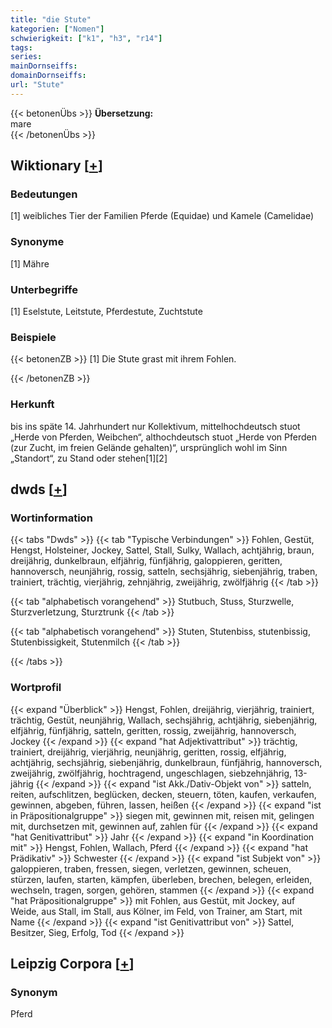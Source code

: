 ```yaml
---
title: "die Stute"
kategorien: ["Nomen"]
schwierigkeit: ["k1", "h3", "r14"]
tags:
series:
mainDornseiffs:
domainDornseiffs:
url: "Stute"
---
```


{{< betonenÜbs >}}
**Übersetzung:**  
mare  
{{< /betonenÜbs >}}

## Wiktionary [[+](https://de.wiktionary.org/wiki/Stute)]

### Bedeutungen
[1] weibliches Tier der Familien Pferde (Equidae) und Kamele (Camelidae)  

### Synonyme
[1] Mähre  

### Unterbegriffe
[1] Eselstute, Leitstute, Pferdestute, Zuchtstute  

### Beispiele
{{< betonenZB >}}
[1] Die Stute grast mit ihrem Fohlen.  

{{< /betonenZB >}}
### Herkunft
bis ins späte 14. Jahrhundert nur Kollektivum, mittelhochdeutsch stuot „Herde von Pferden, Weibchen“, althochdeutsch stuot „Herde von Pferden (zur Zucht, im freien Gelände gehalten)“, ursprünglich wohl im Sinn „Standort“, zu Stand oder stehen[1][2]  



## dwds [[+](https://www.dwds.de/wb/Stute)]

### Wortinformation
{{< tabs "Dwds" >}}
{{< tab "Typische Verbindungen" >}}
Fohlen, Gestüt, Hengst, Holsteiner, Jockey, Sattel, Stall, Sulky, Wallach, achtjährig, braun, dreijährig, dunkelbraun, elfjährig, fünfjährig, galoppieren, geritten, hannoversch, neunjährig, rossig, satteln, sechsjährig, siebenjährig, traben, trainiert, trächtig, vierjährig, zehnjährig, zweijährig, zwölfjährig
{{< /tab >}}

{{< tab "alphabetisch vorangehend" >}}
Stutbuch, Stuss, Sturzwelle, Sturzverletzung, Sturztrunk
{{< /tab >}}

{{< tab "alphabetisch vorangehend" >}}
Stuten, Stutenbiss, stutenbissig, Stutenbissigkeit, Stutenmilch
{{< /tab >}}

{{< /tabs >}}

### Wortprofil
{{< expand "Überblick" >}} Hengst, Fohlen, dreijährig, vierjährig, trainiert, trächtig, Gestüt, neunjährig, Wallach, sechsjährig, achtjährig, siebenjährig, elfjährig, fünfjährig, satteln, geritten, rossig, zweijährig, hannoversch, Jockey {{< /expand >}}
{{< expand "hat Adjektivattribut" >}} trächtig, trainiert, dreijährig, vierjährig, neunjährig, geritten, rossig, elfjährig, achtjährig, sechsjährig, siebenjährig, dunkelbraun, fünfjährig, hannoversch, zweijährig, zwölfjährig, hochtragend, ungeschlagen, siebzehnjährig, 13-jährig {{< /expand >}}
{{< expand "ist Akk./Dativ-Objekt von" >}} satteln, reiten, aufschlitzen, beglücken, decken, steuern, töten, kaufen, verkaufen, gewinnen, abgeben, führen, lassen, heißen {{< /expand >}}
{{< expand "ist in Präpositionalgruppe" >}} siegen mit, gewinnen mit, reisen mit, gelingen mit, durchsetzen mit, gewinnen auf, zahlen für {{< /expand >}}
{{< expand "hat Genitivattribut" >}} Jahr {{< /expand >}}
{{< expand "in Koordination mit" >}} Hengst, Fohlen, Wallach, Pferd {{< /expand >}}
{{< expand "hat Prädikativ" >}} Schwester {{< /expand >}}
{{< expand "ist Subjekt von" >}} galoppieren, traben, fressen, siegen, verletzen, gewinnen, scheuen, stürzen, laufen, starten, kämpfen, überleben, brechen, belegen, erleiden, wechseln, tragen, sorgen, gehören, stammen {{< /expand >}}
{{< expand "hat Präpositionalgruppe" >}} mit Fohlen, aus Gestüt, mit Jockey, auf Weide, aus Stall, im Stall, aus Kölner, im Feld, von Trainer, am Start, mit Name {{< /expand >}}
{{< expand "ist Genitivattribut von" >}} Sattel, Besitzer, Sieg, Erfolg, Tod {{< /expand >}}

## Leipzig Corpora [[+](https://corpora.uni-leipzig.de/en/res?word=Stute&corpusId=deu_newscrawl-public_2018)]


### Synonym
Pferd

